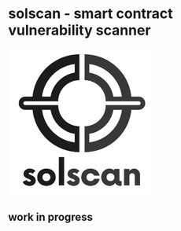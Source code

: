 # solscan - smart contract vulnerability scanner

<img src="/logo.png" width="300"/>

## work in progress
